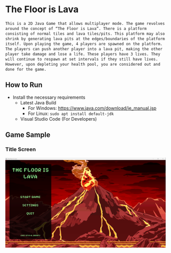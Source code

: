 # The Floor is Lava
    This is a 2D Java Game that allows multiplayer mode. The game revolves around the concept of “The Floor is Lava”. There is a platform consisting of normal tiles and lava tiles/pits. This platform may also shrink by generating lava pits at the edges/boundaries of the platform itself. Upon playing the game, 4 players are spawned on the platform. The players can push another player into a lava pit, making the other player take damage and lose a life. These players have 3 lives. They will continue to respawn at set intervals if they still have lives. However, upon depleting your health pool, you are considered out and done for the game.

## How to Run
- Install the necessary requirements
    - Latest Java Build
        - For Windows:  https://www.java.com/download/ie_manual.jsp
        - For Linux: ```sudo apt install default-jdk```
    - Visual Studio Code (For Developers)

## Game Sample
### Title Screen
<!-- insert image here from assets/images/ -->
![Title Screen](assets/images/title_screen_sample.png)
